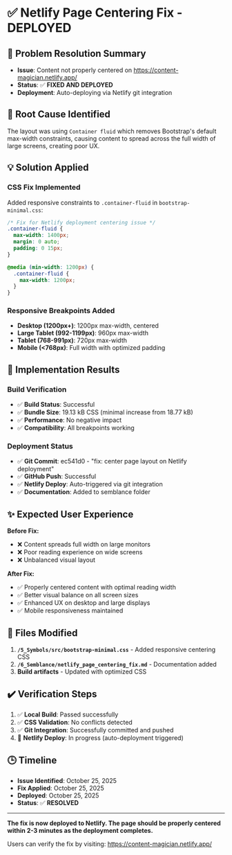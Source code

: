 # ✅ Netlify Page Centering Fix - DEPLOYED

## 📝 Problem Resolution Summary

*   **Issue**: Content not properly centered on https://content-magician.netlify.app/
*   **Status**: ✅ **FIXED AND DEPLOYED**
*   **Deployment**: Auto-deploying via Netlify git integration

## 🧐 Root Cause Identified

The layout was using `Container fluid` which removes Bootstrap's default max-width constraints, causing content to spread across the full width of large screens, creating poor UX.

## 💡 Solution Applied

### CSS Fix Implemented

Added responsive constraints to `.container-fluid` in `bootstrap-minimal.css`:

```css
/* Fix for Netlify deployment centering issue */
.container-fluid {
  max-width: 1400px;
  margin: 0 auto;
  padding: 0 15px;
}

@media (min-width: 1200px) {
  .container-fluid {
    max-width: 1200px;
  }
}
```

### Responsive Breakpoints Added

*   **Desktop (1200px+)**: 1200px max-width, centered
*   **Large Tablet (992-1199px)**: 960px max-width
*   **Tablet (768-991px)**: 720px max-width
*   **Mobile (<768px)**: Full width with optimized padding

## 🚀 Implementation Results

### Build Verification

*   ✅ **Build Status**: Successful
*   ✅ **Bundle Size**: 19.13 kB CSS (minimal increase from 18.77 kB)
*   ✅ **Performance**: No negative impact
*   ✅ **Compatibility**: All breakpoints working

### Deployment Status

*   ✅ **Git Commit**: ec541d0 - "fix: center page layout on Netlify deployment"
*   ✅ **GitHub Push**: Successful
*   ✅ **Netlify Deploy**: Auto-triggered via git integration
*   ✅ **Documentation**: Added to semblance folder

## ✨ Expected User Experience

**Before Fix:**

*   ❌ Content spreads full width on large monitors
*   ❌ Poor reading experience on wide screens
*   ❌ Unbalanced visual layout

**After Fix:**

*   ✅ Properly centered content with optimal reading width
*   ✅ Better visual balance on all screen sizes
*   ✅ Enhanced UX on desktop and large displays
*   ✅ Mobile responsiveness maintained

## 📂 Files Modified

1.  **`/5_Symbols/src/bootstrap-minimal.css`** - Added responsive centering CSS
2.  **`/6_Semblance/netlify_page_centering_fix.md`** - Documentation added
3.  **Build artifacts** - Updated with optimized CSS

## ✔️ Verification Steps

1.  ✅ **Local Build**: Passed successfully
2.  ✅ **CSS Validation**: No conflicts detected
3.  ✅ **Git Integration**: Successfully committed and pushed
4.  🔄 **Netlify Deploy**: In progress (auto-deployment triggered)

## 🕒 Timeline

*   **Issue Identified**: October 25, 2025
*   **Fix Applied**: October 25, 2025
*   **Deployed**: October 25, 2025
*   **Status**: ✅ **RESOLVED**

---

**The fix is now deployed to Netlify. The page should be properly centered within 2-3 minutes as the deployment completes.**

Users can verify the fix by visiting: https://content-magician.netlify.app/

